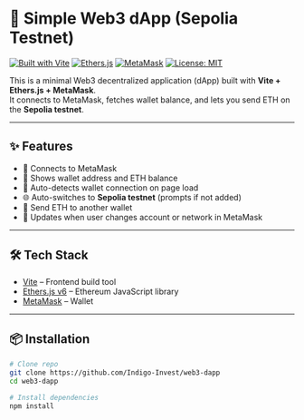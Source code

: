 # 🚀 Simple Web3 dApp (Sepolia Testnet)

[![Built with Vite](https://img.shields.io/badge/Built%20with-Vite-646CFF.svg?logo=vite&logoColor=white)](https://vitejs.dev/)
[![Ethers.js](https://img.shields.io/badge/Powered%20by-Ethers.js-253C80.svg?logo=ethereum&logoColor=white)](https://docs.ethers.org/)
[![MetaMask](https://img.shields.io/badge/Wallet-MetaMask-F6851B.svg?logo=metamask&logoColor=white)](https://metamask.io/)
[![License: MIT](https://img.shields.io/badge/License-MIT-green.svg)](LICENSE)

This is a minimal Web3 decentralized application (dApp) built with **Vite + Ethers.js + MetaMask**.  
It connects to MetaMask, fetches wallet balance, and lets you send ETH on the **Sepolia testnet**.

---

## ✨ Features
- 🔗 Connects to MetaMask
- 🧾 Shows wallet address and ETH balance
- 🔄 Auto-detects wallet connection on page load
- 🌐 Auto-switches to **Sepolia testnet** (prompts if not added)
- 💸 Send ETH to another wallet
- 🔔 Updates when user changes account or network in MetaMask

---

## 🛠️ Tech Stack
- [Vite](https://vitejs.dev/) – Frontend build tool  
- [Ethers.js v6](https://docs.ethers.org/) – Ethereum JavaScript library  
- [MetaMask](https://metamask.io/) – Wallet  

---

## 📦 Installation

```bash
# Clone repo
git clone https://github.com/Indigo-Invest/web3-dapp
cd web3-dapp

# Install dependencies
npm install


